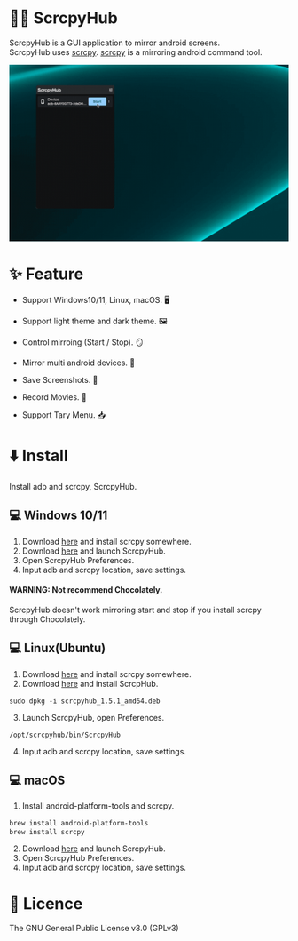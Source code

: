 # 🐻‍❄️ ScrcpyHub

ScrcpyHub is a GUI application to mirror android screens.   
ScrcpyHub uses [scrcpy](https://github.com/Genymobile/scrcpy). [scrcpy](https://github.com/Genymobile/scrcpy) is a
mirroring android command tool.

![demo](docs/demo.gif)

# ✨ Feature

- Support Windows10/11, Linux, macOS. 🖥️

- Support light theme and dark theme. 🖼️

- Control mirroing (Start / Stop). 🪞

- Mirror multi android devices. 📱

- Save Screenshots. 📸

- Record Movies. 🎥

- Support Tary Menu. 📥

# ⬇️ Install

Install adb and scrcpy, ScrcpyHub.

## 💻 Windows 10/11

1. Download [here](https://github.com/Genymobile/scrcpy#windows) and install scrcpy somewhere.
2. Download [here](https://github.com/kaleidot725/scrcpy-hub/releases/tag/v1.6.0) and launch ScrcpyHub.
3. Open ScrcpyHub Preferences.
4. Input adb and scrcpy location, save settings.

#### WARNING: Not recommend Chocolately.

ScrcpyHub doesn't work mirroring start and stop if you install scrcpy through Chocolately.

## 💻 Linux(Ubuntu)

1. Download [here](https://github.com/Genymobile/scrcpy#windows) and install scrcpy somewhere.
2. Download [here](https://github.com/kaleidot725/scrcpy-hub/releases/tag/v1.6.0) and install ScrcpHub.

```
sudo dpkg -i scrcpyhub_1.5.1_amd64.deb
```

3. Launch ScrcpyHub, open Preferences.

```
/opt/scrcpyhub/bin/ScrcpyHub
```

4. Input adb and scrcpy location, save settings.

## 💻 macOS

1. Install android-platform-tools and scrcpy.

```
brew install android-platform-tools
brew install scrcpy
```

2. Download [here](https://github.com/kaleidot725/scrcpy-hub/releases/tag/v1.6.0) and launch ScrcpyHub.
3. Open ScrcpyHub Preferences.
4. Input adb and scrcpy location, save settings.

# 🎫 Licence

The GNU General Public License v3.0 (GPLv3)
